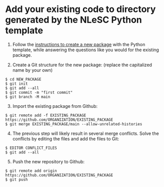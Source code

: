 # Add your existing code to directory generated by the NLeSC Python template

1. Follow the [instructions to create a new package](https://github.com/NLeSC/python-template#how-to-use) with the Python template, while answering the questions like you would for the existing package.

2. Create a Git structure for the new package: (replace the capitalized name by your own)
```shell
$ cd NEW_PACKAGE
$ git init
$ git add --all
$ git commit -m "first commit"
$ git branch -M main
```

3. Import the existing package from Github:
```shell
$ git remote add -f EXISTING_PACKAGE https://github.com/ORGANIZATION/EXISTING_PACKAGE
$ git merge EXISTING_PACKAGE/main --allow-unrelated-histories
```

4. The previous step will likely result in several merge conflicts. Solve the conflicts by editing the files and add the files to  Git:
```shell
$ EDITOR CONFLICT_FILES
$ git add --all
```
5. Push the new repository to Github:
```shell
$ git remote add origin https://github.com/ORGANIZATION/EXISTING_PACKAGE
$ git push
```
